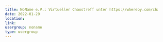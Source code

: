 ```yaml
---
title: NoName e.V.: Virtueller Chaostreff unter https://whereby.com/chaos-hd?roundedCornersOff
date: 2022-01-20
location: 
link: 
usergroup: noname
type: usergroup
---
```

